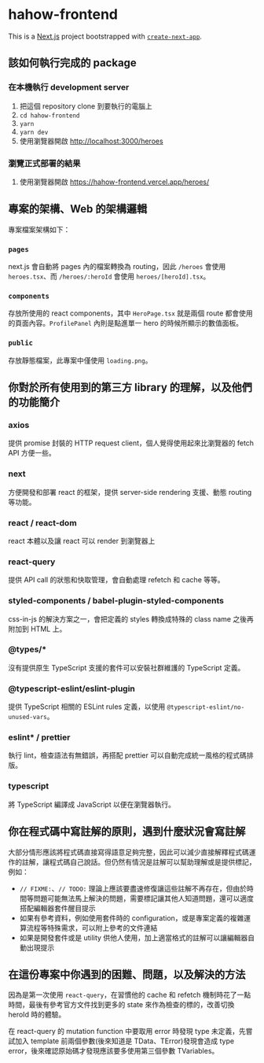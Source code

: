 # hahow-frontend

This is a [Next.js](https://nextjs.org/) project bootstrapped with [`create-next-app`](https://github.com/vercel/next.js/tree/canary/packages/create-next-app).

## 該如何執行完成的 package

### 在本機執行 development server

1. 把這個 repository clone 到要執行的電腦上
2. `cd hahow-frontend`
3. `yarn`
4. `yarn dev`
5. 使用瀏覽器開啟 <http://localhost:3000/heroes>

### 瀏覽正式部署的結果

1. 使用瀏覽器開啟 <https://hahow-frontend.vercel.app/heroes/>

## 專案的架構、Web 的架構邏輯

專案檔案架構如下：

### `pages`

next.js 會自動將 pages 內的檔案轉換為 routing，因此 `/heroes` 會使用 `heroes.tsx`、而 `/heroes/:heroId` 會使用 `heroes/[heroId].tsx`。

### `components`

存放所使用的 react components，其中 `HeroPage.tsx` 就是兩個 route 都會使用的頁面內容。`ProfilePanel` 內則是點進單一 hero 的時候所顯示的數值面板。

### `public`

存放靜態檔案，此專案中僅使用 `loading.png`。

## 你對於所有使用到的第三方 library 的理解，以及他們的功能簡介

### axios

提供 promise 封裝的 HTTP request client，個人覺得使用起來比瀏覽器的 fetch API 方便一些。

### next

方便開發和部署 react 的框架，提供 server-side rendering 支援、動態 routing 等功能。

### react / react-dom

react 本體以及讓 react 可以 render 到瀏覽器上

### react-query

提供 API call 的狀態和快取管理，會自動處理 refetch 和 cache 等等。

### styled-components / babel-plugin-styled-components

css-in-js 的解決方案之一，會把定義的 styles 轉換成特殊的 class name 之後再附加到 HTML 上。

### @types/*

沒有提供原生 TypeScript 支援的套件可以安裝社群維護的 TypeScript 定義。

### @typescript-eslint/eslint-plugin

提供 TypeScript 相關的 ESLint rules 定義，以使用 `@typescript-eslint/no-unused-vars`。

### eslint* / prettier

執行 lint，檢查語法有無錯誤，再搭配 prettier 可以自動完成統一風格的程式碼排版。

### typescript

將 TypeScript 編譯成 JavaScript 以便在瀏覽器執行。

## 你在程式碼中寫註解的原則，遇到什麼狀況會寫註解

大部分情形應該將程式碼直接寫得語意足夠完整，因此可以減少直接解釋程式碼運作的註解，讓程式碼自己說話。但仍然有情況是註解可以幫助理解或是提供標記，例如：

- `// FIXME:`、`// TODO:` 理論上應該要盡速修復讓這些註解不再存在，但由於時間等問題可能無法馬上解決的問題，需要標記讓其他人知道問題，還可以適度搭配編輯器套件醒目提示
- 如果有參考資料，例如使用套件時的 configuration，或是專案定義的複雜運算流程等特殊需求，可以附上參考的文件連結
- 如果是開發套件或是 utility 供他人使用，加上適當格式的註解可以讓編輯器自動出現提示

## 在這份專案中你遇到的困難、問題，以及解決的方法

因為是第一次使用 `react-query`，在習慣他的 cache 和 refetch 機制時花了一點時間，最後有參考官方文件找到更多的 state 來作為檢查的標的，改善切換 heroId 時的體驗。

在 react-query 的 mutation function 中要取用 error 時發現 type 未定義，先嘗試加入 template 前兩個參數(後來知道是 TData、TError)發現會造成 type error，後來確認原始碼才發現應該要多使用第三個參數 TVariables。
